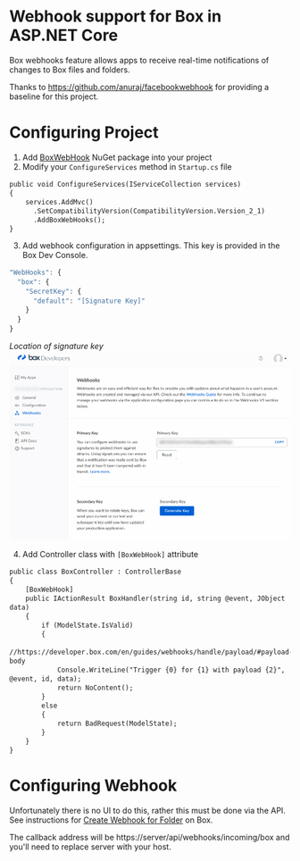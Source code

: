 # Webhook support for Box in ASP.NET Core

Box webhooks feature allows apps to receive real-time notifications of changes to Box files and folders.

Thanks to https://github.com/anuraj/facebookwebhook for providing a baseline for this project.

# Configuring Project

1. Add [BoxWebHook](https://www.nuget.org/packages/BoxWebHook) NuGet package into your project
2. Modify your `ConfigureServices` method in `Startup.cs` file
```CSharp
public void ConfigureServices(IServiceCollection services)
{
    services.AddMvc()
      .SetCompatibilityVersion(CompatibilityVersion.Version_2_1)
      .AddBoxWebHooks();
}
```
3. Add webhook configuration in appsettings. This key is provided in the Box Dev Console.
```Javascript
"WebHooks": {
  "box": {
    "SecretKey": {
      "default": "[Signature Key]"
    }
  }
}
```

*Location of signature key*
![Signature Keys](images/app_key.png)

4. Add Controller class with `[BoxWebHook]` attribute

```CSharp
public class BoxController : ControllerBase
{
    [BoxWebHook]
    public IActionResult BoxHandler(string id, string @event, JObject data)
    {
        if (ModelState.IsValid)
        {
            //https://developer.box.com/en/guides/webhooks/handle/payload/#payload-body
            Console.WriteLine("Trigger {0} for {1} with payload {2}", @event, id, data);
            return NoContent();
        }
        else
        {
            return BadRequest(ModelState);
        }
    }
}
```
# Configuring Webhook

Unfortunately there is no UI to do this, rather this must be done via the API.  See instructions for [Create Webhook for Folder](https://developer.box.com/en/guides/webhooks/manage/for-folder/) on Box.

The callback address will be https://server/api/webhooks/incoming/box and you'll need to replace server with your host.
